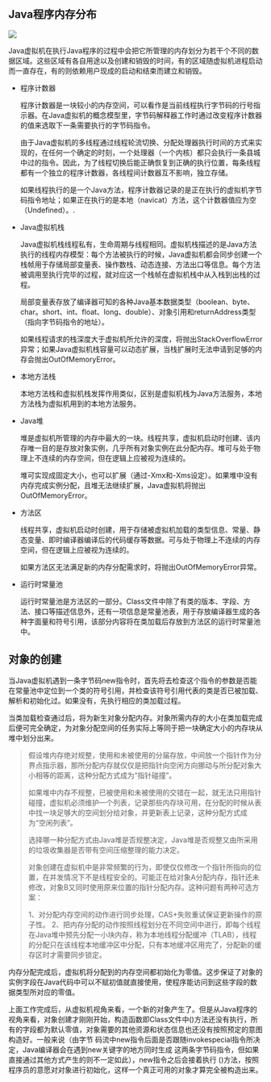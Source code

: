 ## Java程序内存分布

![](https://gitee.com/bravehui/PicGoPictureBed/raw/master/img/markmap/20210511090350.png)

Java虚拟机在执行Java程序的过程中会把它所管理的内存划分为若干个不同的数据区域。这些区域有各自用途以及创建和销毁的时间，有的区域随虚拟机进程启动而一直存在，有的则依赖用户现成的启动和结束而建立和销毁。

- 程序计数器

  程序计数器是一块较小的内存空间，可以看作是当前线程执行字节码的行号指示器。在Java虚拟机的概念模型里，字节码解释器工作时通过改变程序计数器的值来选取下一条需要执行的字节码指令。

  由于Java虚拟机的多线程通过线程轮流切换、分配处理器执行时间的方式来实现的，在任何一个确定的时刻，一个处理器（一个内核）都只会执行一条县城中过的指令。因此，为了线程切换后能正确恢复到正确的执行位置，每条线程都有一个独立的程序计数器，各线程间计数器互不影响，独立存储。

  如果线程执行的是一个Java方法，程序计数器记录的是正在执行的虚拟机字节码指令地址；如果正在执行的是本地（navicat）方法，这个计数器值应为空（Undefined）。.

- Java虚拟机栈

  Java虚拟机栈线程私有，生命周期与线程相同。虚拟机栈描述的是Java方法执行的线程内存模型：每个方法被执行的时候，Java虚拟机都会同步创建一个栈帧用于存储局部变量表、操作数栈、动态连接、方法出口等信息。每个方法被调用至执行完毕的过程，就对应这一个栈帧在虚拟机栈中从入栈到出栈的过程。

  局部变量表存放了编译器可知的各种Java基本数据类型（boolean、byte、char。short、int、float、long、double）、对象引用和returnAddress类型（指向字节码指令的地址）。

  如果线程请求的栈深度大于虚拟机所允许的深度，将抛出StackOverflowError异常；如果Java虚拟机栈容量可以动态扩展，当栈扩展时无法申请到足够的内存会抛出OutOfMemoryError。

- 本地方法栈

  本地方法栈和虚拟机栈发挥作用类似，区别是虚拟机栈为Java方法服务，本地方法栈为虚拟机用到的本地方法服务。

- Java堆

  堆是虚拟机所管理的内存中最大的一块。线程共享，虚拟机启动时创建、该内存唯一目的是存放对象实例，几乎所有对象实例在此分配内存。堆可与处于物理上不连续的内存空间，但在逻辑上应被视为连续的。

  堆可实现成固定大小，也可以扩展（通过-Xmx和-Xms设定）。如果堆中没有内存完成实例分配，且堆无法继续扩展，Java虚拟机将抛出OutOfMemoryError。

- 方法区

  线程共享，虚拟机启动时创建，用于存储被虚拟机加载的类型信息、常量、静态变量、即时编译器编译后的代码缓存等数据。可与处于物理上不连续的内存空间，但在逻辑上应被视为连续的。

  如果方法区无法满足新的内存分配需求时，将抛出OutOfMemoryError异常。

- 运行时常量池

  运行时常量池是方法区的一部分。Class文件中除了有类的版本、字段、方法、接口等描述信息外，还有一项信息是常量池表，用于存放编译器生成的各种字面量和符号引用，该部分内容将在类加载后存放到方法区的运行时常量池中。

## 对象的创建

当Java虚拟机遇到一条字节码new指令时，首先将去检查这个指令的参数是否能在常量池中定位到一个类的符号引用，并检查该符号引用代表的类是否已被加载、解析和初始化过。如果没有，先执行相应的类加载过程。

当类加载检查通过后，将为新生对象分配内存。对象所需内存的大小在类加载完成后便可完全确定，为对象分配空间的任务实际上等同于把一块确定大小的内存块从堆中划分出来。

> 假设堆内存绝对规整，使用和未被使用的分届存放，中间放一个指针作为分界点指示器，那所分配内存就仅仅是把指针向空闲方向挪动与所分配对象大小相等的距离，这种分配方式成为“指针碰撞”。
>
> 如果堆中内存不规整，已被使用和未被使用的交错在一起，就无法只用指针碰撞，虚拟机必须维护一个列表，记录那些内存块可用，在分配的时候从表中找一块足够大的空间划分给对象，并更新表上记录，这种分配方式成为“空闲列表”。
>
> 选择哪一种分配方式由Java堆是否规整决定，Java堆是否规整又由所采用的垃圾收集器是否带有空间压缩整理的能力决定。
>
> 对象创建在虚拟机中是非常频繁的行为，即使仅仅修改一个指针所指向的位置，在并发情况下不是线程安全的。可能正在给对象A分配内存，指针还未修改，对象B又同时使用原来位置的指针分配内存。这种问题有两种可选方案：
>
> ​	1、对分配内存空间的动作进行同步处理，CAS+失败重试保证更新操作的原子性。
> ​	2、把内存分配的动作按照线程划分在不同空间中进行，即每个线程在Java堆中预先分配一小块内存，称为本地线程分配缓冲（TLAB），线程的分配只在该线程本地缓冲区中分配，只有本地缓冲区用完了，分配新的缓存区时才需要同步锁定。

内存分配完成后，虚拟机将分配到的内存空间都初始化为零值。这步保证了对象的实例字段在Java代码中可以不赋初值就直接使用，使程序能访问到这些字段的数据类型所对应的零值。

上面工作完成后，从虚拟机视角来看，一个新的对象产生了。但是从Java程序的视角来看，对象创建才刚刚开始，构造函数即Class文件中<init>()方法还没有执行，所有的字段都为默认零值，对象需要的其他资源和状态信息也还没有按照预定的意图构造好。一般来说（由字节 码流中new指令后面是否跟随invokespecial指令所决定，Java编译器会在遇到new关键字的地方同时生成 这两条字节码指令，但如果直接通过其他方式产生的则不一定如此），new指令之后会接着执行<init> ()方法，按照程序员的意愿对对象进行初始化，这样一个真正可用的对象才算完全被构造出来。